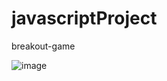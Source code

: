# javascriptProject
breakout-game

![image](https://user-images.githubusercontent.com/60480896/118188139-a0010b00-b448-11eb-922c-53b1405e5f98.png)
